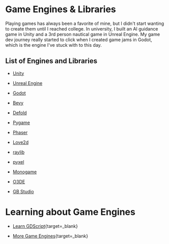 # Game Engines & Libraries

Playing games has always been a favorite of mine, but I didn't start wanting to create them until I reached college. In university, I built an AI guidance game in Unity and a 3rd person nautical game in Unreal Engine. My game dev journey really started to click when I created game jams in Godot, which is the engine I've stuck with to this day.

## List of Engines and Libraries

- [Unity](https://unity.com/)

- [Unreal Engine](https://www.unrealengine.com/en-US)

- [Godot](https://godotengine.org/)

- [Bevy](https://bevyengine.org/)

- [Defold](https://defold.com/)

- [Pygame](https://www.pygame.org/news)

- [Phaser](https://github.com/photonstorm/phaser)

- [Love2d](https://love2d.org/)

- [raylib](https://www.raylib.com/)

- [pyxel](https://github.com/kitao/pyxel)

- [Monogame](https://www.monogame.net/)

- [O3DE](https://o3de.org/)

- [GB Studio](https://www.gbstudio.dev/)

# Learning about Game Engines

- [Learn GDScript](https://github.com/GDQuest/learn-gdscript){target=_blank}

- [More Game Engines](https://github.com/Gforcex/OpenGraphic){target=_blank}